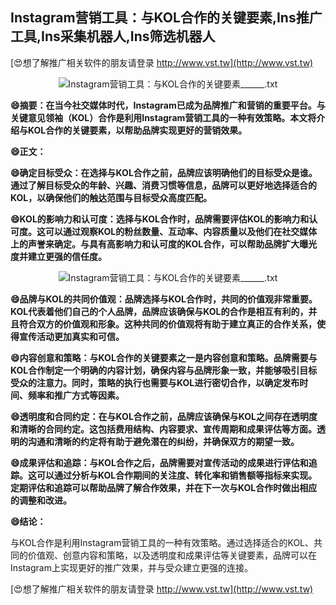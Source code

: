 ## **Instagram营销工具：与KOL合作的关键要素,Ins推广工具,Ins采集机器人,Ins筛选机器人**

[😍想了解推广相关软件的朋友请登录 http://www.vst.tw](http://www.vst.tw)

 <center><img src="https://vst.tw/MP4/tuiguang/png/0.png" alt="Instagram营销工具：与KOL合作的关键要素______.txt"></center>

**😄摘要：在当今社交媒体时代，Instagram已成为品牌推广和营销的重要平台。与关键意见领袖（KOL）合作是利用Instagram营销工具的一种有效策略。本文将介绍与KOL合作的关键要素，以帮助品牌实现更好的营销效果。**

**😄正文：**

**😄确定目标受众：在选择与KOL合作之前，品牌应该明确他们的目标受众是谁。通过了解目标受众的年龄、兴趣、消费习惯等信息，品牌可以更好地选择适合的KOL，以确保他们的触达范围与目标受众高度匹配。**

**😄KOL的影响力和认可度：选择与KOL合作时，品牌需要评估KOL的影响力和认可度。这可以通过观察KOL的粉丝数量、互动率、内容质量以及他们在社交媒体上的声誉来确定。与具有高影响力和认可度的KOL合作，可以帮助品牌扩大曝光度并建立更强的信任度。**

 <center><img src="https://vst.tw/MP4/tuiguang/png/0.png" alt="Instagram营销工具：与KOL合作的关键要素______.txt"></center>

**😄品牌与KOL的共同价值观：品牌选择与KOL合作时，共同的价值观非常重要。KOL代表着他们自己的个人品牌，品牌应该确保与KOL的合作是相互有利的，并且符合双方的价值观和形象。这种共同的价值观将有助于建立真正的合作关系，使得宣传活动更加真实和可信。**

**😄内容创意和策略：与KOL合作的关键要素之一是内容创意和策略。品牌需要与KOL合作制定一个明确的内容计划，确保内容与品牌形象一致，并能够吸引目标受众的注意力。同时，策略的执行也需要与KOL进行密切合作，以确定发布时间、频率和推广方式等因素。**

**😄透明度和合同约定：在与KOL合作之前，品牌应该确保与KOL之间存在透明度和清晰的合同约定。这包括费用结构、内容要求、宣传周期和成果评估等方面。透明的沟通和清晰的约定将有助于避免潜在的纠纷，并确保双方的期望一致。**

**😄成果评估和追踪：与KOL合作之后，品牌需要对宣传活动的成果进行评估和追踪。这可以通过分析与KOL合作期间的关注度、转化率和销售额等指标来实现。定期评估和追踪可以帮助品牌了解合作效果，并在下一次与KOL合作时做出相应的调整和改进。**

**😄结论：**

与KOL合作是利用Instagram营销工具的一种有效策略。通过选择适合的KOL、共同的价值观、创意内容和策略，以及透明度和成果评估等关键要素，品牌可以在Instagram上实现更好的推广效果，并与受众建立更强的连接。

[😍想了解推广相关软件的朋友请登录 http://www.vst.tw](http://www.vst.tw)



